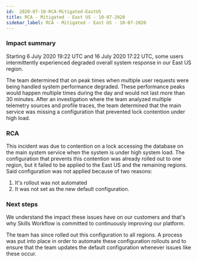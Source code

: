 ```yaml
---
id:  2020-07-10-RCA-Mitigated-EastUS
title: RCA - Mitigated - East US - 10-07-2020
sidebar_label: RCA - Mitigated - East US - 10-07-2020
---
```


### Impact summary

Starting 6 July 2020 19:22 UTC and 16 July 2020 17:22 UTC, some users intermittently experienced degraded overall system response in our East US region.

The team determined that on peak times when multiple user requests were being handled system performance degraded. These performance peaks would happen multiple times during the day and would not last more than 30 minutes.
After an investigation where the team analyzed multiple telemetry sources and profile traces, the team determined that the main service was missing a configuration that prevented lock contention under high load.

### RCA

This incident was due to contention on a lock accessing the database on the main system service when the system is under high system load.
The configuration that prevents this contention was already rolled out to one region, but it failed to be applied to the East US and the remaining regions.
Said configuration was not applied because of two reasons:

1.  It's rollout was not automated
2. It was not set as the new default configuration.

### Next steps

We understand the impact these issues have on our customers and that's why Skills Workflow is committed to continuously improving our platform.

The team has since rolled out this configuration to all regions.
A process was put into place in order to automate these configuration rollouts and to ensure that the team updates the default configuration whenever issues like these occur.